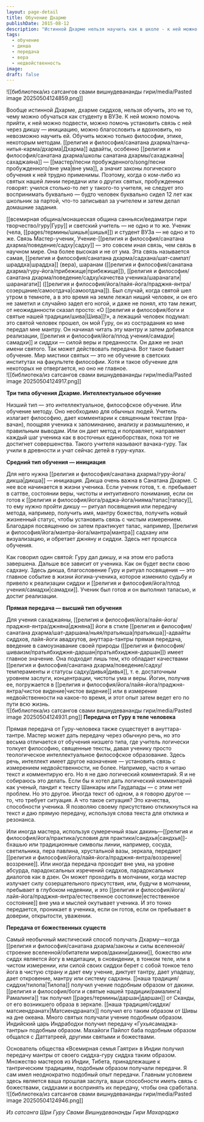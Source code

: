 ```yaml
---
layout: page-detail
title: Обучение Дхарме
publishDate: 2015-08-12
description: "Истинной Дхарме нельзя научить как в школе - к ней можно только подвести через связь с гуру, дикшу или прямую передачу. Существует три типа обучения: интеллектуальное (низшее), инициация (среднее) и прямая передача (высшее), включая мистические откровения от божеств. Главные условия - вера, заслуги и открытость. Только так происходит подлинное пробуждение и реализация."
tags:
  - обучение
  - дикша
  - передача
  - вера
  - недвойственность
image: 
draft: false
---
```

![[библиотека/из сатсангов свами вишнудевананды гири/media/Pasted image 20250504124859.png]]
  
 Вообще истинной Дхарме, дхарме сиддхов, нельзя обучить, это не то, чему можно обучаться как студенту в ВУЗе. К ней можно помочь прийти, к ней можно подвести, можно помочь установить связь с ней через дикшу — инициацию, можно благословить и вдохновить, но невозможно научить ей. Обучить можно только философии, этике, некоторым методам. [[религия и философия/санатана дхарма/панча-нитья-карма/дхарма|Дхарма]] адвайты, особенно [[религия и философия/санатана дхарма/школы санатана дхармы/сахаджаяна|сахаджаяна]] — [[мастер/песни пробужденного/song/песни пробужденного/вне ума|вне ума]], а значит законы логического обучения к ней трудно применимы. Поэтому, когда о ком-либо из святых нашей линии передачи или о других святых, пробужденных говорят: учился столько-то лет у такого-то учителя, не следует это воспринимать буквально — будто человек буквально сидел 12 лет как школьник за партой, что-то записывал за учителем и затем делал домашние задания. 

 [[всемирная община/монашеская община санньяси/ведаматри гири творчество/гуру|Гуру]] и светский учитель — не одно и то же. Ученик (чела, [[pages/термины/шишья|шишья]]) и студент ВУЗа — не одно и то же. Связь Мастер-ученик, Учение-[[религия и философия/санатана дхарма/поведение/садху|садху]] — это совсем иная связь, чем связь в научном мире. Она более высокая и не от ума. Эта связь называется самая, [[религия и философия/санатана дхарма/садхана/шат-сампат/шраддха|шраддха]] (вера), шаранам ([[религия и философия/санатана дхарма/гуру-йога/прибежище|прибежище]]), [[религия и философия/санатана дхарма/поведение/садху/качества ученика/шаранагати|шаранагати]] ([[религия и философия/йога/лайя-йога/праджня-янтра/созерцание/самоотдача|самоотдача]]). Был случай, когда святой шел утром в темноте, а в это время на земле лежал нищий человек, и он его не заметил и случайно задел его ногой, и даже не понял, кто там лежит, от неожиданности сказал просто: «О [[религия и философия/боги и святые нашей традиции/шива|Шива]]!», а лежащий человек подумал: это святой человек прошел, он мой Гуру, он из сострадания ко мне передал мне мантру. Он начинал читать эту мантру и затем добивался реализации, [[религия и философия/йога/плод учения/самадхи|самадхи]] и сиддхи — силой веры и преданности. Он даже не знал имени святого. Так может действовать передача. Вот такое бывает обучение. Мир мистики святых — это не обучение в светских институтах на факультете философии. Хотя и такое обучение для некоторых не отвергается, но оно не главное.   
![[библиотека/из сатсангов свами вишнудевананды гири/media/Pasted image 20250504124917.png]]
  
**Три типа обучения Дхарме. Интеллектуальное обучение** 

 Низший тип — это интеллектуальное, философское обучение. Или обучение методу. Оно необходимо для обычных людей. Учитель излагает философию, дает комментарии к священным текстам (пра-вачан), поощряя ученика к запоминанию, анализу и размышлению, и правильным выводам. Или он дает метод и поправляет, направляет каждый шаг ученика как в восточных единоборствах, пока тот не достигнет совершенства. Такого учителя называют вачака-гуру. Так учили в древности и учат сейчас детей в гуру-кулах. 

  
**Средний тип обучения — инициация** 

 Для него нужна [[религия и философия/санатана дхарма/гуру-йога/дикша|дикша]] — инициация. Дикша очень важна в Санатана Дхарме. С нее все начинается в жизни ученика. Если ученик готов, т. е. пребывает в саттве, состоянии веры, чистоты и интуитивного понимания, если он готов к [[религия и философия/йога/раджа-йога/нияма/тапас|тапасу]], то ему нужно пройти дикшу — ритуал посвящения или передачу метода, например, получить имя, мантру божества, получить новый жизненный статус, чтобы установить связь с чистым измерением. Благодаря посвящению он затем практикует тапас, например, [[религия и философия/йога/мантра-йога/мантра|мантра]] садхану или визуализацию, и обретает джняну и сиддхи. Здесь нет процесса обучения. 

 Как говорил один святой: Гуру дал дикшу, и на этом его работа завершена. Дальше все зависит от ученика. Как он будет вести свою садхану. Здесь дикша, благословение Гуру и ритуал посвящения — это главное событие в жизни йогина-ученика, которое изменило судьбу и привело к реализации сиддхи и [[религия и философия/йога/плод учения/самадхи|самадхи]]. Ученик был готов и он выполнил тапасью, и достиг реализации. 

  
**Прямая передача — высший тип обучения** 

 Для учения сахаджаяны, [[религия и философия/йога/лайя-йога/праджня-янтра/джняна|джняна]] йоги в стиле [[религия и философия/санатана дхарма/шат-даршана/ньяя/пратьякша|пратьякша]]-адвайты сиддхов, лайя-йоги авадхутов, ануттара-тантры прямая передача, введение в самоузнавание своей природы ([[религия и философия/шиваизм/пратьябхиджня-даршан|пратьябхиджня-даршан]]) имеет главное значение. Она подходит лишь тем, кто обладает качествами [[религия и философия/санатана дхарма/поведение/садху/темпераменты и статусы садху/дивья|дивья]], т. е. достаточным уровнем заслуги, концентрации, чистоты ума и веры. Йогин, получив ее, погружается в [[религия и философия/йога/лайя-йога/праджня-янтра/чистое видение|чистое видение]] или в измерение недвойственности на какое-то время, и этот опыт затем ведет его по пути всю жизнь.   
  ![[библиотека/из сатсангов свами вишнудевананды гири/media/Pasted image 20250504124931.png]]
**Передача от Гуру в теле человека** 

 Прямая передача от Гуру-человека также существует в ануттара-тантре. Мастер может дать передачу через обычную речь, но это весьма отличается от обучения низшего типа, где учитель логически толкует философию, священные тексты, давая ученику просто теологическое интеллектуальное философское образование. Здесь речь, интеллект имеет другое назначение — установить связь с измерением недвойственности, не более. Например, часто я читаю текст и комментирую его. Но я не даю логический комментарий. Я и не собираюсь это делать. Если бы я хотел дать логический комментарий как ученый, пандит к тексту Шанкары или Гаудапады — с этим нет проблем. Но это другое. Иногда текст об одном, а я говорю другое — то, что требует ситуация. А что такое ситуация? Это качества, способности ученика. Я позволяю своему присутствию откликнуться на текст и даю прямую передачу, используя слова текста для отклика и резонанса. 

 Или иногда мастера, используя сумеречный язык дакинь—[[религия и философия/йога/практика/условия для практики/сандхья|сандхья]]-бхашью или традиционные символы линии, например, сосуда, светильника, пера павлина, хрустальной вазы, зеркала, передают [[религия и философия/йога/лайя-йога/праджня-янтра/воззрение|воззрение]]. Или иногда передача проходит вне ума, на уровне абсурда, парадоксальных изречений сиддхов, парадоксальных диалогов как в дзен. Он может проходить в молчании, когда мастер излучает силу созерцательного присутствия, или, будучи в молчании, пребывает в глубоком недеянии, и это [[религия и философия/йога/лайя-йога/праджня-янтра/естественное состояние|естественное состояние]] вне ума и мыслей окутывает ученика. И это тонко передается, проникает в ученика, если он готов, если он пребывает в доверии, открытости, уважении. 

  
**Передача от божественных существ** 

 Самый необычный мистический способ получать Дхарму—когда [[религия и философия/санатана дхарма/законы и силы вселенной/строение вселенной/обитатели миров/дакини|дакини]], божество или сиддх является йогу в медитации, в сновидении, в тонком теле, или в чистом измерении, или силой своих сиддхи берет с собой тонкое тело йога в чистую страну и дает ему учение, диктует тантру, дает упадешу, дает откровение, мантру или систему садханы. [[наша традиция/сиддхи/тилопа|Тилопа]] получил учение подобным образом от дакини. [[религия и философия/боги и святые нашей традиции/рамалинга|Рамалинга]] так получил [[pages/термины/даршан|даршан]] от Сканды, от его возникшего образа в зеркале. [[наша традиция/сиддхи/матсиендранатх|Матсиендранатх]] получил его таким образом от Шивы на дне океана. Много святых получали учение подобным образом. Индийский царь Индрабодхи получил передачу «Гухьясамаджа-тантры» подобным образом. Махайоги Пайлот баба подобным образом общался с Даттатреей, другими святыми и божествами. 

 Основатель общества «Всемирная семья Гаятри» в Индии получил передачу мантры от своего сиддха-гуру сиддха таким образом. Множество мастеров из Индии, Тибета, принадлежащие к тантрическим традициям, подобным образом получали передачи. Я сам имел неоднократно подобный опыт передачи. Главным условием здесь является ваша прошлая заслуга, ваши способности иметь связь с божествами, сиддхами и воспринять их передачу, чтобы она сработала.  
![[библиотека/из сатсангов свами вишнудевананды гири/media/Pasted image 20250504124946.png]]

*Из сатсанга Шри Гуру Свами Вишнудевананды Гири Махараджа*